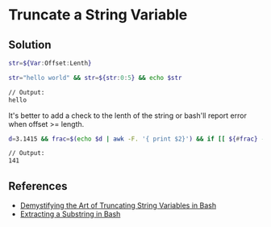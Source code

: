 # Truncate a String Variable

## Solution
```sh
str=${Var:Offset:Lenth}
```

```sh
str="hello world" && str=${str:0:5} && echo $str

// Output:
hello
```

It's better to add a check to the lenth of the string or bash'll report error when offset >= length.


```sh
d=3.1415 && frac=$(echo $d | awk -F. '{ print $2}') && if [[ ${#frac} -ge 3 ]]; then frac=${frac:0:3}; else frac=000; fi  && echo $frac

// Output:
141
```

## References
* [Demystifying the Art of Truncating String Variables in Bash](https://thelinuxcode.com/bash-truncate-string-variable/)
* [Extracting a Substring in Bash](https://www.baeldung.com/linux/bash-substring)
